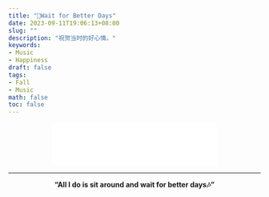 ```yaml
---
title: "💜Wait for Better Days"
date: 2023-09-11T19:06:13+08:00
slug: ""
description: "祝贺当时的好心情。"
keywords: 
- Music
- Happiness
draft: false
tags: 
- Fall
- Music
math: false
toc: false
---
```


<p style="text-align:center">
<iframe frameborder="no" border="0" marginwidth="0" marginheight="0" width=330 height=86 src="//music.163.com/outchain/player?type=2&id=1915781235&auto=1&height=66">
</iframe></p>
<p></p>
<hr>
<p style="text-align:center"><b>“All I do is sit around and wait for better days🎶”</b></p>